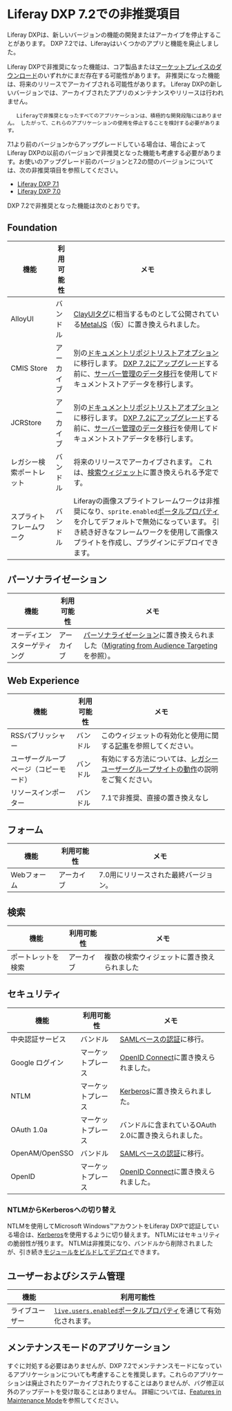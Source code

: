 # Liferay DXP 7.2での非推奨項目

Liferay DXPは、新しいバージョンの機能の開発またはアーカイブを停止することがあります。 DXP 7.2では、Liferayはいくつかのアプリと機能を廃止しました。

Liferay DXPで非推奨になった機能は、コア製品または[マーケットプレイスのダウンロード](https://web.liferay.com/marketplace)のいずれかにまだ存在する可能性があります。 非推奨になった機能は、将来のリリースでアーカイブされる可能性があります。 Liferay DXPの新しいバージョンでは、アーカイブされたアプリのメンテナンスやリリースは行われません。

``` note::
   Liferayで非推奨となったすべてのアプリケーションは、積極的な開発段階にはありません。 したがって、これらのアプリケーションの使用を停止することを検討する必要があります。
```

7.1より前のバージョンからアップグレードしている場合は、場合によってLiferay DXPの以前のバージョンで非推奨となった機能も考慮する必要があります。お使いのアップグレード前のバージョンと7.2の間のバージョンについては、次の非推奨項目を参照してください。

  - [Liferay DXP 7.1](https://help.liferay.com/hc/en-us/articles/360018403151-Digital-Experience-Platform-7-1-Deprecated-and-Removed-Items)
  - [Liferay DXP 7.0](https://help.liferay.com/hc/en-us/articles/360018123832-Digital-Experience-Platform-7-0-Deprecated-and-Removed-Items)

DXP 7.2で非推奨となった機能は次のとおりです。

## Foundation

| 機能           | 利用可能性 | メモ                                                                                                                                                                                                                                                                                                           |
| ------------ | ----- | ------------------------------------------------------------------------------------------------------------------------------------------------------------------------------------------------------------------------------------------------------------------------------------------------------------ |
| AlloyUI      | バンドル  | [ClayUIタグ](https://help.liferay.com/hc/en-us/articles/360028832192-Front-End-Taglibs)に相当するものとして公開されている[MetalJS](https://metaljs.com/)（仮）に置き換えられました。                                                                                                                                                          |
| CMIS Store   | アーカイブ | 別の[ドキュメントリポジトリストアオプション](https://help.liferay.com/hc/en-us/articles/360028810112-Document-Repository-Configuration)に移行します。 [DXP 7.2にアップグレード](../upgrade-basics/upgrade-overview.md)する前に、[サーバー管理のデータ移行](https://help.liferay.com/hc/en-us/articles/360029131691-Server-Administration)を使用してドキュメントストアデータを移行します。 |
| JCRStore     | アーカイブ | 別の[ドキュメントリポジトリストアオプション](https://help.liferay.com/hc/en-us/articles/360028810112-Document-Repository-Configuration)に移行します。 [DXP 7.2にアップグレード](../upgrade-basics/upgrade-overview.md)する前に、[サーバー管理のデータ移行](https://help.liferay.com/hc/en-us/articles/360029131691-Server-Administration)を使用してドキュメントストアデータを移行します。 |
| レガシー検索ポートレット | バンドル  | 将来のリリースでアーカイブされます。 これは、[検索ウィジェット](https://help.liferay.com/hc/en-us/articles/360029133791-Introduction-to-Search)に置き換えられる予定です。                                                                                                                                                                               |
| スプライトフレームワーク | バンドル  | Liferayの画像スプライトフレームワークは非推奨になり、`sprite.enabled`[ポータルプロパティ](https://learn.liferay.com/dxp/7.x/en/installation-and-upgrades/reference/portal-properties.html)を介してデフォルトで無効になっています。 引き続き好きなフレームワークを使用して画像スプライトを作成し、プラグインにデプロイできます。                                                                                |

## パーソナライゼーション

| 機能             | 利用可能性 | メモ                                                                                                                                                                                                                                                         |
| -------------- | ----- | ---------------------------------------------------------------------------------------------------------------------------------------------------------------------------------------------------------------------------------------------------------- |
| オーディエンスターゲティング | アーカイブ | [パーソナライゼーション](https://help.liferay.com/hc/en-us/articles/360028721372-Introduction-to-Segmentation-and-Personalization)に置き換えられました（[Migrating from Audience Targeting](./96-migrating-from-audience-targeting/01-migrating-from-audience-targeting.md)を参照）。 |

## Web Experience

| 機能                  | 利用可能性 | メモ                                                                                                                                                      |
| ------------------- | ----- | ------------------------------------------------------------------------------------------------------------------------------------------------------- |
| RSSパブリッシャー          | バンドル  | このウィジェットの有効化と使用に関する[記事](https://help.liferay.com/hc/en-us/articles/360028820672-The-RSS-Publisher-Widget)を参照してください。                                     |
| ユーザーグループページ（コピーモード） | バンドル  | 有効にする方法については、[レガシーユーザーグループサイトの動作](https://help.liferay.com/hc/en-us/articles/360028819172-User-Group-Sites#legacy-user-group-sites-behavior)の説明をご覧ください。 |
| リソースインポーター          | バンドル  | 7.1で非推奨、直接の置き換えなし                                                                                                                                       |

## フォーム

| 機能      | 利用可能性 | メモ                   |
| ------- | ----- | -------------------- |
| Webフォーム | アーカイブ | 7.0用にリリースされた最終バージョン。 |

## 検索

| 機能        | 利用可能性 | メモ                    |
| --------- | ----- | --------------------- |
| ポートレットを検索 | アーカイブ | 複数の検索ウィジェットに置き換えられました |

## セキュリティ

| 機能             | 利用可能性     | メモ                                                                                                                      |
| -------------- | --------- | ----------------------------------------------------------------------------------------------------------------------- |
| 中央認証サービス       | バンドル      | [ SAMLベースの認証](https://help.liferay.com/hc/en-us/articles/360028711032-Introduction-to-Authenticating-Using-SAML)に移行。    |
| Google ログイン    | マーケットプレース | [OpenID Connect](https://help.liferay.com/hc/en-us/articles/360028711312-Authenticating-with-OpenID-Connect)に置き換えられました。 |
| NTLM           | マーケットプレース | [Kerberos](https://help.liferay.com/hc/en-us/articles/360029031831-Authenticating-with-Kerberos)に置き換えられました。             |
| OAuth 1.0a     | マーケットプレース | バンドルに含まれているOAuth 2.0に置き換えられました。                                                                                         |
| OpenAM/OpenSSO | バンドル      | [ SAMLベースの認証](https://help.liferay.com/hc/en-us/articles/360028711032-Introduction-to-Authenticating-Using-SAML)に移行。    |
| OpenID         | マーケットプレース | [OpenID Connect](https://help.liferay.com/hc/en-us/articles/360028711312-Authenticating-with-OpenID-Connect)に置き換えられました。 |

### NTLMからKerberosへの切り替え

NTLMを使用してMicrosoft Windows™アカウントをLiferay DXPで認証している場合は、[Kerberos](https://help.liferay.com/hc/en-us/articles/360029031831-Authenticating-with-Kerberos)を使用するように切り替えます。 NTLMにはセキュリティの脆弱性が残ります。 NTLMは非推奨になり、バンドルから削除されましたが、引き続き[モジュールをビルドしてデプロイ](https://github.com/liferay/liferay-portal/tree/7.2.x/modules/apps/portal-security-sso-ntlm)できます。

## ユーザーおよびシステム管理

| 機能      | 利用可能性                                                                                                                                                                    |
| ------- | ------------------------------------------------------------------------------------------------------------------------------------------------------------------------ |
| ライブユーザー | [`live.users.enabled`](https://docs.liferay.com/dxp/portal/7.2-latest/propertiesdoc/portal.properties.html)[ポータルプロパティ](../../reference/portal-properties.md)を通じて有効化されます。 |

## メンテナンスモードのアプリケーション

すぐに対処する必要はありませんが、DXP 7.2でメンテナンスモードになっているアプリケーションについても考慮することを推奨します。これらのアプリケーションは廃止されたりアーカイブされたりすることはありませんが、バグ修正以外のアップデートを受け取ることはありません。 詳細については、[Features in Maintenance Mode](./features-in-maintenance-mode.md)を参照してください。
